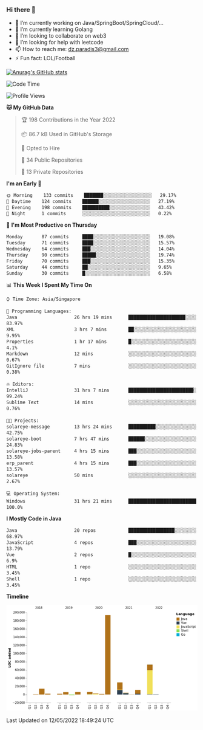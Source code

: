 ### Hi there 👋

- 🔭 I’m currently working on Java/SpringBoot/SpringCloud/...
- 🌱 I’m currently learning Golang
- 👯 I’m looking to collaborate on web3
- 🤔 I’m looking for help with leetcode
- 📫 How to reach me: dz.paradis3@gmail.com
- ⚡ Fun fact: LOL/Football

[![Anurag's GitHub stats](https://github-readme-stats.vercel.app/api?username=xiumu2017&show_icons=true&theme=radical)](https://github.com/anuraghazra/github-readme-stats)

<!--
**xiumu2017/xiumu2017** is a ✨ _special_ ✨ repository because its `README.md` (this file) appears on your GitHub profile.

Here are some ideas to get you started:

- 🔭 I’m currently working on ...
- 🌱 I’m currently learning ...
- 👯 I’m looking to collaborate on ...
- 🤔 I’m looking for help with ...
- 💬 Ask me about ...
- 📫 How to reach me: ...
- 😄 Pronouns: ...
- ⚡ Fun fact: ...
-->

<!--START_SECTION:waka-->
![Code Time](http://img.shields.io/badge/Code%20Time-0%20secs-blue)

![Profile Views](http://img.shields.io/badge/Profile%20Views-0-blue)

**🐱 My GitHub Data** 

> 🏆 198 Contributions in the Year 2022
 > 
> 📦 86.7 kB Used in GitHub's Storage 
 > 
> 💼 Opted to Hire
 > 
> 📜 34 Public Repositories 
 > 
> 🔑 13 Private Repositories  
 > 
**I'm an Early 🐤** 

```text
🌞 Morning    133 commits    ███████░░░░░░░░░░░░░░░░░░   29.17% 
🌆 Daytime    124 commits    ██████░░░░░░░░░░░░░░░░░░░   27.19% 
🌃 Evening    198 commits    ██████████░░░░░░░░░░░░░░░   43.42% 
🌙 Night      1 commits      ░░░░░░░░░░░░░░░░░░░░░░░░░   0.22%

```
📅 **I'm Most Productive on Thursday** 

```text
Monday       87 commits     ████░░░░░░░░░░░░░░░░░░░░░   19.08% 
Tuesday      71 commits     ████░░░░░░░░░░░░░░░░░░░░░   15.57% 
Wednesday    64 commits     ███░░░░░░░░░░░░░░░░░░░░░░   14.04% 
Thursday     90 commits     █████░░░░░░░░░░░░░░░░░░░░   19.74% 
Friday       70 commits     ███░░░░░░░░░░░░░░░░░░░░░░   15.35% 
Saturday     44 commits     ██░░░░░░░░░░░░░░░░░░░░░░░   9.65% 
Sunday       30 commits     █░░░░░░░░░░░░░░░░░░░░░░░░   6.58%

```


📊 **This Week I Spent My Time On** 

```text
⌚︎ Time Zone: Asia/Singapore

💬 Programming Languages: 
Java                     26 hrs 19 mins      █████████████████████░░░░   83.97% 
XML                      3 hrs 7 mins        ██░░░░░░░░░░░░░░░░░░░░░░░   9.95% 
Properties               1 hr 17 mins        █░░░░░░░░░░░░░░░░░░░░░░░░   4.1% 
Markdown                 12 mins             ░░░░░░░░░░░░░░░░░░░░░░░░░   0.67% 
GitIgnore file           7 mins              ░░░░░░░░░░░░░░░░░░░░░░░░░   0.38%

🔥 Editors: 
IntelliJ                 31 hrs 7 mins       ████████████████████████░   99.24% 
Sublime Text             14 mins             ░░░░░░░░░░░░░░░░░░░░░░░░░   0.76%

🐱‍💻 Projects: 
solareye-message         13 hrs 24 mins      ██████████░░░░░░░░░░░░░░░   42.75% 
solareye-boot            7 hrs 47 mins       ██████░░░░░░░░░░░░░░░░░░░   24.83% 
solareye-jobs-parent     4 hrs 15 mins       ███░░░░░░░░░░░░░░░░░░░░░░   13.58% 
erp_parent               4 hrs 15 mins       ███░░░░░░░░░░░░░░░░░░░░░░   13.57% 
solareye                 50 mins             ░░░░░░░░░░░░░░░░░░░░░░░░░   2.67%

💻 Operating System: 
Windows                  31 hrs 21 mins      █████████████████████████   100.0%

```

**I Mostly Code in Java** 

```text
Java                     20 repos            █████████████████░░░░░░░░   68.97% 
JavaScript               4 repos             ███░░░░░░░░░░░░░░░░░░░░░░   13.79% 
Vue                      2 repos             █░░░░░░░░░░░░░░░░░░░░░░░░   6.9% 
HTML                     1 repo              ░░░░░░░░░░░░░░░░░░░░░░░░░   3.45% 
Shell                    1 repo              ░░░░░░░░░░░░░░░░░░░░░░░░░   3.45%

```


**Timeline**

![Chart not found](https://raw.githubusercontent.com/xiumu2017/xiumu2017/main/charts/bar_graph.png) 


 Last Updated on 12/05/2022 18:49:24 UTC
<!--END_SECTION:waka-->
